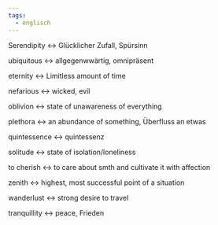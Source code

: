 ```yaml
---
tags:
  - englisch
---
```

Serendipity <-> Glücklicher Zufall, Spürsinn
<!--SR:!2024-07-09,4,272!2024-07-10,4,277-->

ubiquitous <-> allgegenwwärtig, omnipräsent
<!--SR:!2024-07-09,4,270!2024-07-10,4,277-->

eternity <-> Limitless amount of time
<!--SR:!2024-07-09,4,272!2024-07-10,4,277-->

nefarious <-> wicked, evil
<!--SR:!2024-07-09,4,272!2024-07-10,4,277-->

oblivion <-> state of unawareness of everything
<!--SR:!2024-07-09,3,252!2024-07-11,4,285-->

plethora <-> an abundance of something, Überfluss an etwas
<!--SR:!2024-07-10,4,277!2024-07-09,4,272-->

quintessence <-> quintessenz
<!--SR:!2024-07-09,4,272!2024-07-10,4,277-->

solitude <-> state of isolation/loneliness
<!--SR:!2024-07-09,4,270!2024-07-10,4,277-->

to cherish <-> to care about smth and cultivate it with affection
<!--SR:!2024-07-10,4,277!2024-07-08,3,250-->

zenith <-> highest, most successful point of a situation
<!--SR:!2024-07-11,4,285!2024-07-09,3,250-->

wanderlust <-> strong desire to travel
<!--SR:!2024-07-10,4,277!2024-07-09,4,272-->

tranquillity <-> peace, Frieden
<!--SR:!2024-07-08,3,252!2024-07-10,4,277-->

